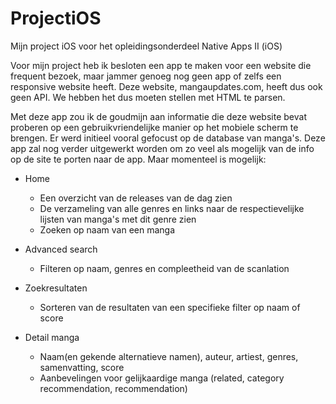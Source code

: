 # ProjectiOS
Mijn project iOS voor het opleidingsonderdeel Native Apps II (iOS)

Voor mijn project heb ik besloten een app te maken voor een website die frequent bezoek, maar jammer genoeg nog geen app of zelfs een responsive website heeft. Deze website, mangaupdates.com, heeft dus ook geen API. We hebben het dus moeten stellen met HTML te parsen.

Met deze app zou ik de goudmijn aan informatie die deze website bevat proberen op een gebruikvriendelijke manier op het mobiele scherm te brengen. Er werd initieel vooral gefocust op de database van manga's. Deze app zal nog verder uitgewerkt worden om zo veel als mogelijk van de info op de site te porten naar de app. Maar momenteel is mogelijk:

- Home
  - Een overzicht van de releases van de dag zien
  - De verzameling van alle genres en links naar de respectievelijke lijsten van manga's met dit genre zien
  - Zoeken op naam van een manga
  
- Advanced search
  - Filteren op naam, genres en compleetheid van de scanlation

- Zoekresultaten
  - Sorteren van de resultaten van een specifieke filter op naam of score
  
- Detail manga
  - Naam(en gekende alternatieve namen), auteur, artiest, genres, samenvatting, score
  - Aanbevelingen voor gelijkaardige manga (related, category recommendation, recommendation)

